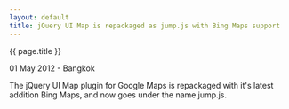 ```yaml
---
layout: default
title: jQuery UI Map is repackaged as jump.js with Bing Maps support
---
```


{{ page.title }}

01 May 2012 - Bangkok

The jQuery UI Map plugin for Google Maps is repackaged with it's latest addition Bing Maps, and now goes under the name jump.js. 